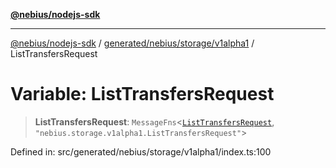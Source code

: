 [**@nebius/nodejs-sdk**](../../../../../README.md)

***

[@nebius/nodejs-sdk](../../../../../README.md) / [generated/nebius/storage/v1alpha1](../README.md) / ListTransfersRequest

# Variable: ListTransfersRequest

> **ListTransfersRequest**: `MessageFns`\<[`ListTransfersRequest`](../interfaces/ListTransfersRequest.md), `"nebius.storage.v1alpha1.ListTransfersRequest"`\>

Defined in: src/generated/nebius/storage/v1alpha1/index.ts:100
